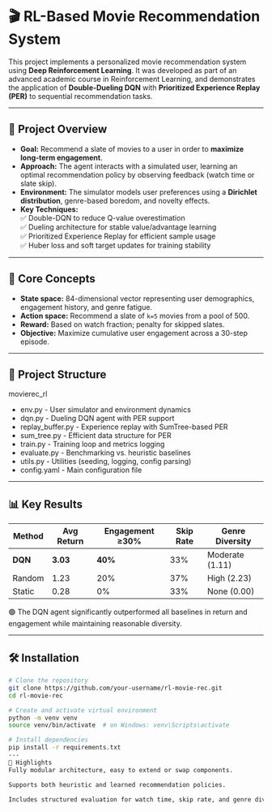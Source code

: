 # 🎬 RL-Based Movie Recommendation System

This project implements a personalized movie recommendation system using **Deep Reinforcement Learning**. It was developed as part of an advanced academic course in Reinforcement Learning, and demonstrates the application of **Double-Dueling DQN** with **Prioritized Experience Replay (PER)** to sequential recommendation tasks.

---

## 🚀 Project Overview

- **Goal:** Recommend a slate of movies to a user in order to **maximize long-term engagement**.
- **Approach:** The agent interacts with a simulated user, learning an optimal recommendation policy by observing feedback (watch time or slate skip).
- **Environment:** The simulator models user preferences using a **Dirichlet distribution**, genre-based boredom, and novelty effects.
- **Key Techniques:**  
  ✅ Double-DQN to reduce Q-value overestimation  
  ✅ Dueling architecture for stable value/advantage learning  
  ✅ Prioritized Experience Replay for efficient sample usage  
  ✅ Huber loss and soft target updates for training stability

---

## 🧠 Core Concepts

- **State space:** 84-dimensional vector representing user demographics, engagement history, and genre fatigue.
- **Action space:** Recommend a slate of `k=5` movies from a pool of 500.
- **Reward:** Based on watch fraction; penalty for skipped slates.
- **Objective:** Maximize cumulative user engagement across a 30-step episode.

---

## 📂 Project Structure

movierec_rl
- env.py - User simulator and environment dynamics  
- dqn.py - Dueling DQN agent with PER support
- replay_buffer.py - Experience replay with SumTree-based PER
- sum_tree.py - Efficient data structure for PER
- train.py - Training loop and metrics logging
- evaluate.py - Benchmarking vs. heuristic baselines
- utils.py - Utilities (seeding, logging, config parsing)
- config.yaml - Main configuration file

---

## 📊 Key Results

| Method      | Avg Return | Engagement ≥30% | Skip Rate | Genre Diversity |
|-------------|------------|------------------|-----------|-----------------|
| **DQN**     | **3.03**   | **40%**          | 33%       | Moderate (1.11) |
| Random      | 1.23       | 20%              | 37%       | High (2.23)     |
| Static      | 0.28       | 0%               | 33%       | None (0.00)     |

🟢 The DQN agent significantly outperformed all baselines in return and engagement while maintaining reasonable diversity.

---

## 🛠️ Installation

```bash
# Clone the repository
git clone https://github.com/your-username/rl-movie-rec.git
cd rl-movie-rec

# Create and activate virtual environment
python -m venv venv
source venv/bin/activate  # on Windows: venv\Scripts\activate

# Install dependencies
pip install -r requirements.txt
---
📌 Highlights
Fully modular architecture, easy to extend or swap components.

Supports both heuristic and learned recommendation policies.

Includes structured evaluation for watch time, skip rate, and genre diversity.

